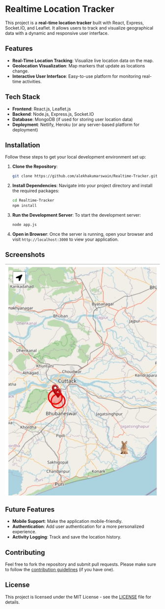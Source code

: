 

# Realtime Location Tracker

This project is a **real-time location tracker** built with React, Express, Socket.IO, and Leaflet. It allows users to track and visualize geographical data with a dynamic and responsive user interface.

## Features

- **Real-Time Location Tracking**: Visualize live location data on the map.
- **Geolocation Visualization**: Map markers that update as locations change.
- **Interactive User Interface**: Easy-to-use platform for monitoring real-time activities.

## Tech Stack

- **Frontend**: React.js, Leaflet.js
- **Backend**: Node.js, Express.js, Socket.IO
- **Database**: MongoDB (if used for storing user location data)
- **Deployment**: Netlify, Heroku (or any server-based platform for deployment)

## Installation

Follow these steps to get your local development environment set up:

1. **Clone the Repository**:
   ```bash
   git clone https://github.com/alekhakumarswain/Realtime-Tracker.git
   ```

2. **Install Dependencies**:
   Navigate into your project directory and install the required packages:
   ```bash
   cd Realtime-Tracker
   npm install
   ```

3. **Run the Development Server**:
   To start the development server:
   ```bash
   node app.js
   ```

4. **Open in Browser**:
   Once the server is running, open your browser and visit `http://localhost:3000` to view your application.

## Screenshots

![App Screenshot](https://raw.githubusercontent.com/alekhakumarswain/Realtime-Tracker/refs/heads/main/views/assets/1735656749533.jpg)

  
## Future Features

- **Mobile Support**: Make the application mobile-friendly.
- **Authentication**: Add user authentication for a more personalized experience.
- **Activity Logging**: Track and save the location history.

## Contributing

Feel free to fork the repository and submit pull requests. Please make sure to follow the [contribution guidelines](CONTRIBUTING.md) (if you have one).

## License

This project is licensed under the MIT License - see the [LICENSE](LICENSE) file for details.

